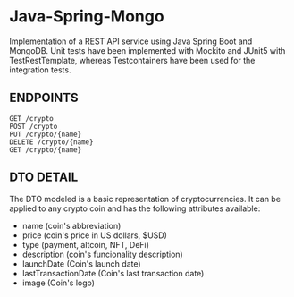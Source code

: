 # Java-Spring-Mongo
Implementation of a REST API service using Java Spring Boot and MongoDB.
Unit tests have been implemented with Mockito and JUnit5 with TestRestTemplate, whereas Testcontainers have been used for the integration tests.

## ENDPOINTS
    GET /crypto
    POST /crypto
    PUT /crypto/{name}
    DELETE /crypto/{name}
    GET /crypto/{name}

## DTO DETAIL
The DTO modeled is a basic representation of cryptocurrencies.
It can be applied to any crypto coin and has the following attributes available:
- name (coin's abbreviation)
- price (coin's price in US dollars, $USD)
- type (payment, altcoin, NFT, DeFi)
- description (coin's funcionality description)
- launchDate (Coin's launch date)
- lastTransactionDate (Coin's last transaction date) 
- image (Coin's logo)